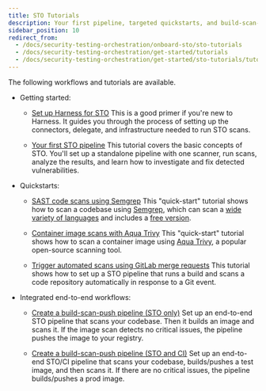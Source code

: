 ```yaml
---
title: STO Tutorials
description: Your first pipeline, targeted quickstarts, and build-scan-push workflows.
sidebar_position: 10
redirect_from:
  - /docs/security-testing-orchestration/onboard-sto/sto-tutorials
  - /docs/security-testing-orchestration/get-started/tutorials
  - /docs/security-testing-orchestration/get-started/sto-tutorials/tutorials
---
```


The following workflows and tutorials are available.

- Getting started:

  - [Set up Harness for STO](./onboarding-guide) This is a good primer if you're new to Harness. It guides you through the process of setting up the connectors, delegate, and infrastructure needed to run STO scans.

  - [Your first STO pipeline](./your-first-sto-pipeline) This tutorial covers the basic concepts of STO. You'll set up a standalone pipeline with one scanner, run scans, analyze the results, and learn how to investigate and fix detected vulnerabilities.

- Quickstarts:

  - [SAST code scans using Semgrep](/docs/security-testing-orchestration/sto-techref-category/semgrep/sast-scan-semgrep) This "quick-start" tutorial shows how to scan a codebase using [Semgrep](https://semgrep.dev), which can scan a [wide variety of languages](https://semgrep.dev/docs/supported-languages/) and includes a [free version](https://semgrep.dev/pricing/).

  - [Container image scans with Aqua Trivy](./sto-tutorials/container-scan-aqua-trivy) This "quick-start" tutorial shows how to scan a container image using [Aqua Trivy](https://www.aquasec.com/products/trivy/), a popular open-source scanning tool.

  - [Trigger automated scans using GitLab merge requests](./sto-tutorials/gitlab-ci-integration) This tutorial shows how to set up a STO pipeline that runs a build and scans a code repository automatically in response to a Git event.

- Integrated end-to-end workflows:

  - [Create a build-scan-push pipeline (STO only)](./sto-tutorials/build-scan-push-sto-only) Set up an end-to-end STO pipeline that scans your codebase. Then it builds an image and scans it. If the image scan detects no critical issues, the pipeline pushes the image to your registry.

  - [Create a build-scan-push pipeline (STO and CI)](./sto-tutorials/build-scan-push-sto-ci) Set up an end-to-end STO/CI pipeline that scans your codebase, builds/pushes a test image, and then scans it. If there are no critical issues, the pipeline builds/pushes a prod image.
